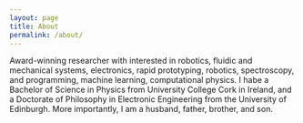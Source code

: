 ```yaml
---
layout: page
title: About
permalink: /about/
---
```


Award-winning researcher with interested in robotics, fluidic and mechanical systems, electronics, rapid prototyping, robotics, spectroscopy, and programming, machine learning, computational physics.
I habe a Bachelor of Science in Physics from University College Cork in Ireland, and a Doctorate of Philosophy in Electronic Engineering from the University of Edinburgh.
More importantly, I am a husband, father, brother, and son.